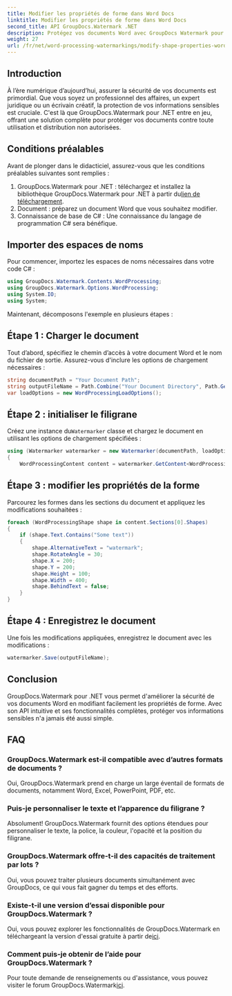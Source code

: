 ```yaml
---
title: Modifier les propriétés de forme dans Word Docs
linktitle: Modifier les propriétés de forme dans Word Docs
second_title: API GroupDocs.Watermark .NET
description: Protégez vos documents Word avec GroupDocs Watermark pour .NET. Modifiez facilement les propriétés de forme pour une sécurité renforcée.
weight: 27
url: /fr/net/word-processing-watermarkings/modify-shape-properties-word-docs/
---
```

## Introduction
À l’ère numérique d’aujourd’hui, assurer la sécurité de vos documents est primordial. Que vous soyez un professionnel des affaires, un expert juridique ou un écrivain créatif, la protection de vos informations sensibles est cruciale. C'est là que GroupDocs.Watermark pour .NET entre en jeu, offrant une solution complète pour protéger vos documents contre toute utilisation et distribution non autorisées.
## Conditions préalables
Avant de plonger dans le didacticiel, assurez-vous que les conditions préalables suivantes sont remplies :
1.  GroupDocs.Watermark pour .NET : téléchargez et installez la bibliothèque GroupDocs.Watermark pour .NET à partir du[lien de téléchargement](https://releases.groupdocs.com/Watermark/net/).
2. Document : préparez un document Word que vous souhaitez modifier.
3. Connaissance de base de C# : Une connaissance du langage de programmation C# sera bénéfique.

## Importer des espaces de noms
Pour commencer, importez les espaces de noms nécessaires dans votre code C# :
```csharp
using GroupDocs.Watermark.Contents.WordProcessing;
using GroupDocs.Watermark.Options.WordProcessing;
using System.IO;
using System;
```
Maintenant, décomposons l'exemple en plusieurs étapes :
## Étape 1 : Charger le document
Tout d’abord, spécifiez le chemin d’accès à votre document Word et le nom du fichier de sortie. Assurez-vous d'inclure les options de chargement nécessaires :
```csharp
string documentPath = "Your Document Path";
string outputFileName = Path.Combine("Your Document Directory", Path.GetFileName(documentPath));
var loadOptions = new WordProcessingLoadOptions();
```
## Étape 2 : initialiser le filigrane
Créez une instance du`Watermarker` classe et chargez le document en utilisant les options de chargement spécifiées :
```csharp
using (Watermarker watermarker = new Watermarker(documentPath, loadOptions))
{
    WordProcessingContent content = watermarker.GetContent<WordProcessingContent>();
```
## Étape 3 : modifier les propriétés de la forme
Parcourez les formes dans les sections du document et appliquez les modifications souhaitées :
```csharp
foreach (WordProcessingShape shape in content.Sections[0].Shapes)
{
    if (shape.Text.Contains("Some text"))
    {
        shape.AlternativeText = "watermark";
        shape.RotateAngle = 30;
        shape.X = 200;
        shape.Y = 200;
        shape.Height = 100;
        shape.Width = 400;
        shape.BehindText = false;
    }
}
```
## Étape 4 : Enregistrez le document
Une fois les modifications appliquées, enregistrez le document avec les modifications :
```csharp
watermarker.Save(outputFileName);
```
## Conclusion
GroupDocs.Watermark pour .NET vous permet d'améliorer la sécurité de vos documents Word en modifiant facilement les propriétés de forme. Avec son API intuitive et ses fonctionnalités complètes, protéger vos informations sensibles n'a jamais été aussi simple.

## FAQ
### GroupDocs.Watermark est-il compatible avec d’autres formats de documents ?
Oui, GroupDocs.Watermark prend en charge un large éventail de formats de documents, notamment Word, Excel, PowerPoint, PDF, etc.
### Puis-je personnaliser le texte et l’apparence du filigrane ?
Absolument! GroupDocs.Watermark fournit des options étendues pour personnaliser le texte, la police, la couleur, l'opacité et la position du filigrane.
### GroupDocs.Watermark offre-t-il des capacités de traitement par lots ?
Oui, vous pouvez traiter plusieurs documents simultanément avec GroupDocs, ce qui vous fait gagner du temps et des efforts.
### Existe-t-il une version d’essai disponible pour GroupDocs.Watermark ?
 Oui, vous pouvez explorer les fonctionnalités de GroupDocs.Watermark en téléchargeant la version d'essai gratuite à partir de[ici](https://releases.groupdocs.com/).
### Comment puis-je obtenir de l’aide pour GroupDocs.Watermark ?
 Pour toute demande de renseignements ou d'assistance, vous pouvez visiter le forum GroupDocs.Watermark[ici](https://forum.groupdocs.com/c/watermark/19).